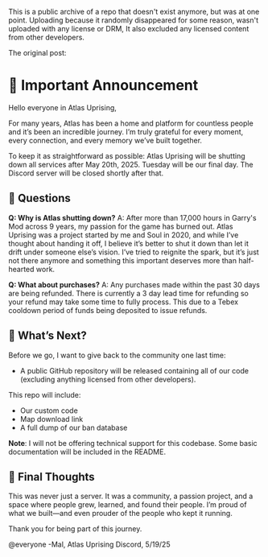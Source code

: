 This is a public archive of a repo that doesn't exist anymore, but was at one point. 
Uploading because it randomly disappeared for some reason, wasn't uploaded with any license or DRM, 
It also excluded any licensed content from other developers.

The original post:

# 📢 Important Announcement
Hello everyone in Atlas Uprising,

For many years, Atlas has been a home and platform for countless people and it’s been an incredible journey. I’m truly grateful for every moment, every connection, and every memory we’ve built together.

To keep it as straightforward as possible: Atlas Uprising will be shutting down all services after May 20th, 2025.
Tuesday will be our final day. The Discord server will be closed shortly after that.

## 🧾 Questions
**Q: Why is Atlas shutting down?**
A: After more than 17,000 hours in Garry's Mod across 9 years, my passion for the game has burned out. Atlas Uprising was a project started by me and Soul in 2020, and while I’ve thought about handing it off, I believe it’s better to shut it down than let it drift under someone else’s vision. I’ve tried to reignite the spark, but it’s just not there anymore and something this important deserves more than half-hearted work.

**Q: What about purchases?**
A: Any purchases made within the past 30 days are being refunded. There is currently a 3 day lead time for refunding so your refund may take some time to fully process. This due to a Tebex cooldown period of funds being deposited to issue refunds.

## 🧩 What’s Next?
Before we go, I want to give back to the community one last time:

- A public GitHub repository will be released containing all of our code (excluding anything licensed from other developers).

This repo will include:
 - Our custom code
 - Map download link
 - A full dump of our ban database

**Note**: I will not be offering technical support for this codebase. Some basic documentation will be included in the README.

## 🖤 Final Thoughts
This was never just a server. It was a community, a passion project, and a space where people grew, learned, and found their people. I’m proud of what we built—and even prouder of the people who kept it running.

Thank you for being part of this journey.

@everyone
-Mal, Atlas Uprising Discord, 5/19/25

